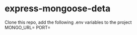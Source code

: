 # express-mongoose-deta
Clone this repo, add the following .env variables to the project
MONGO_URL=<Connection String to your MongoDB server>
PORT=<Port for Express to listen on>
